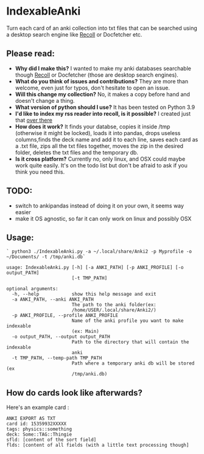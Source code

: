 # IndexableAnki
Turn each card of an anki collection into txt files that can be searched using a desktop search engine like [Recoll](https://www.lesbonscomptes.com/recoll/) or Docfetcher etc. 

## Please read:
* **Why did I make this?** I wanted to make my anki databases searchable though [Recoll](https://www.lesbonscomptes.com/recoll/) or Docfetcher (those are desktop search engines).
* **What do you think of issues and contributions?** They are more than welcome, even just for typos, don't hesitate to open an issue.
* **Will this change my collection?** No, it makes a copy before hand and doesn't change a thing.
* **What version of python should I use?** It has been tested on Python 3.9
* **I'd like to index my rss reader into recoll, is it possible?** I created just that [over there](https://github.com/thiswillbeyourgithub/IndexableNewsboat)
* **How does it work?** It finds your databse, copies it inside /tmp (otherwise it might be locked), loads it into pandas, drops useless columns,finds the deck name and add it to each line, saves each card as a .txt file, zips all the txt files together, moves the zip in the desired folder, deletes the txt files and the temporary db.
* **Is it cross platform?** Currently no, only linux, and OSX could maybe work quite easily. It's on the todo list but don't be afraid to ask if you think you need this.

## TODO:
* switch to ankipandas instead of doing it on your own, it seems way easier
* make it OS agnostic, so far it can only work on linux and possibly OSX

## Usage:
    ` python3 ./IndexableAnki.py -a ~/.local/share/Anki2 -p Myprofile -o ~/Documents/ -t /tmp/anki.db`

```
usage: IndexableAnki.py [-h] [-a ANKI_PATH] [-p ANKI_PROFILE] [-o output_PATH]
                        [-t TMP_PATH]

optional arguments:
  -h, --help            show this help message and exit
  -a ANKI_PATH, --anki ANKI_PATH
                        The path to the anki folder(ex:
                        /home/USER/.local/share/Anki2/)
  -p ANKI_PROFILE, --profile ANKI_PROFILE
                        Name of the anki profile you want to make indexable
                        (ex: Main)
  -o output_PATH, --output output_PATH
                        Path to the directory that will contain the indexable
                        anki
  -t TMP_PATH, --temp-path TMP_PATH
                        Path where a temporary anki db will be stored (ex
                        /tmp/anki.db)
```

## How do cards look like afterwards?
Here's an example card :

```
ANKI EXPORT AS TXT
card id: 15359932XXXXX
tags: physics::something
deck: Some::TAG::Thingie
sfld: [content of the sort field]
flds: [content of all fields (with a little text processing though]
```

